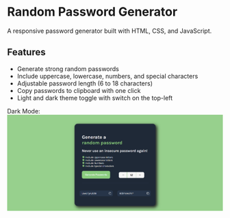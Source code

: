 # Random Password Generator

A responsive password generator built with HTML, CSS, and JavaScript.

## Features

- Generate strong random passwords
- Include uppercase, lowercase, numbers, and special characters
- Adjustable password length (6 to 18 characters)
- Copy passwords to clipboard with one click
- Light and dark theme toggle with switch on the top-left

Dark Mode:
![image alt](https://github.com/zanda-cross/Password-Generator/blob/main/images/Screenshot%202025-06-02%20164240.png?raw=true)
